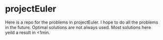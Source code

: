 # projectEuler
Here is a repo for the problems in projectEuler. I hope to do all the problems in the future. Optimal solutions are not always used.
Most solutions here yeild a result in <1min. 
